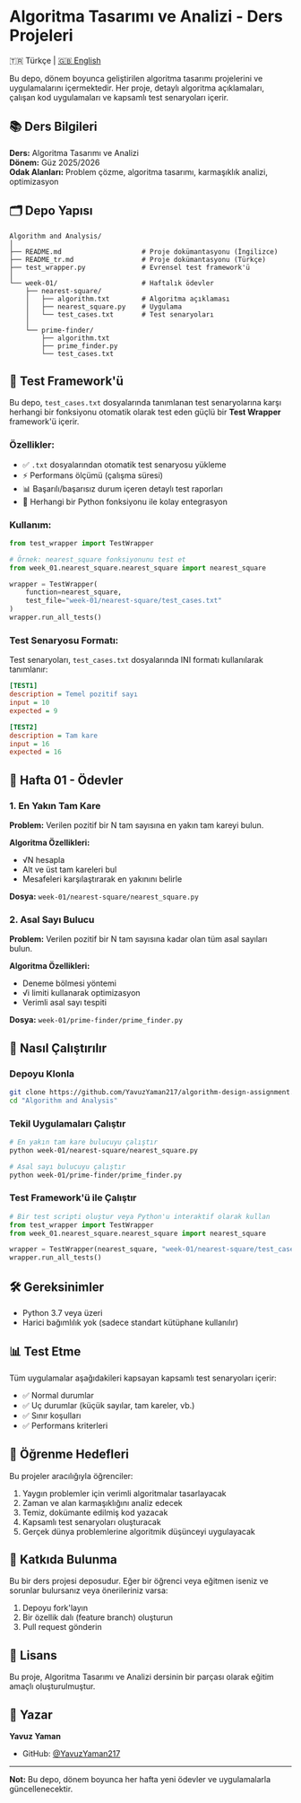 # Algoritma Tasarımı ve Analizi - Ders Projeleri

🇹🇷 Türkçe | [🇬🇧 English](README.md)

Bu depo, dönem boyunca geliştirilen algoritma tasarımı projelerini ve uygulamalarını içermektedir. Her proje, detaylı algoritma açıklamaları, çalışan kod uygulamaları ve kapsamlı test senaryoları içerir.

## 📚 Ders Bilgileri

**Ders:** Algoritma Tasarımı ve Analizi  
**Dönem:** Güz 2025/2026  
**Odak Alanları:** Problem çözme, algoritma tasarımı, karmaşıklık analizi, optimizasyon

## 🗂️ Depo Yapısı

```
Algorithm and Analysis/
│
├── README.md                    # Proje dokümantasyonu (İngilizce)
├── README_tr.md                 # Proje dokümantasyonu (Türkçe)
├── test_wrapper.py              # Evrensel test framework'ü
│
└── week-01/                     # Haftalık ödevler
    ├── nearest-square/
    │   ├── algorithm.txt        # Algoritma açıklaması
    │   ├── nearest_square.py    # Uygulama
    │   └── test_cases.txt       # Test senaryoları
    │
    └── prime-finder/
        ├── algorithm.txt
        ├── prime_finder.py
        └── test_cases.txt
```

## 🧪 Test Framework'ü

Bu depo, `test_cases.txt` dosyalarında tanımlanan test senaryolarına karşı herhangi bir fonksiyonu otomatik olarak test eden güçlü bir **Test Wrapper** framework'ü içerir.

### Özellikler:
- ✅ `.txt` dosyalarından otomatik test senaryosu yükleme
- ⚡ Performans ölçümü (çalışma süresi)
- 📊 Başarılı/başarısız durum içeren detaylı test raporları
- 🎯 Herhangi bir Python fonksiyonu ile kolay entegrasyon

### Kullanım:

```python
from test_wrapper import TestWrapper

# Örnek: nearest_square fonksiyonunu test et
from week_01.nearest_square.nearest_square import nearest_square

wrapper = TestWrapper(
    function=nearest_square,
    test_file="week-01/nearest-square/test_cases.txt"
)
wrapper.run_all_tests()
```

### Test Senaryosu Formatı:

Test senaryoları, `test_cases.txt` dosyalarında INI formatı kullanılarak tanımlanır:

```ini
[TEST1]
description = Temel pozitif sayı
input = 10
expected = 9

[TEST2]
description = Tam kare
input = 16
expected = 16
```

## 📝 Hafta 01 - Ödevler

### 1. En Yakın Tam Kare
**Problem:** Verilen pozitif bir N tam sayısına en yakın tam kareyi bulun.

**Algoritma Özellikleri:**
- √N hesapla
- Alt ve üst tam kareleri bul
- Mesafeleri karşılaştırarak en yakınını belirle

**Dosya:** `week-01/nearest-square/nearest_square.py`

### 2. Asal Sayı Bulucu
**Problem:** Verilen pozitif bir N tam sayısına kadar olan tüm asal sayıları bulun.

**Algoritma Özellikleri:**
- Deneme bölmesi yöntemi
- √i limiti kullanarak optimizasyon
- Verimli asal sayı tespiti

**Dosya:** `week-01/prime-finder/prime_finder.py`

## 🚀 Nasıl Çalıştırılır

### Depoyu Klonla
```bash
git clone https://github.com/YavuzYaman217/algorithm-design-assignment.git
cd "Algorithm and Analysis"
```

### Tekil Uygulamaları Çalıştır
```bash
# En yakın tam kare bulucuyu çalıştır
python week-01/nearest-square/nearest_square.py

# Asal sayı bulucuyu çalıştır
python week-01/prime-finder/prime_finder.py
```

### Test Framework'ü ile Çalıştır
```python
# Bir test scripti oluştur veya Python'u interaktif olarak kullan
from test_wrapper import TestWrapper
from week_01.nearest_square.nearest_square import nearest_square

wrapper = TestWrapper(nearest_square, "week-01/nearest-square/test_cases.txt")
wrapper.run_all_tests()
```

## 🛠️ Gereksinimler

- Python 3.7 veya üzeri
- Harici bağımlılık yok (sadece standart kütüphane kullanılır)

## 📊 Test Etme

Tüm uygulamalar aşağıdakileri kapsayan kapsamlı test senaryoları içerir:
- ✅ Normal durumlar
- ✅ Uç durumlar (küçük sayılar, tam kareler, vb.)
- ✅ Sınır koşulları
- ✅ Performans kriterleri

## 📖 Öğrenme Hedefleri

Bu projeler aracılığıyla öğrenciler:
1. Yaygın problemler için verimli algoritmalar tasarlayacak
2. Zaman ve alan karmaşıklığını analiz edecek
3. Temiz, dokümante edilmiş kod yazacak
4. Kapsamlı test senaryoları oluşturacak
5. Gerçek dünya problemlerine algoritmik düşünceyi uygulayacak

## 🤝 Katkıda Bulunma

Bu bir ders projesi deposudur. Eğer bir öğrenci veya eğitmen iseniz ve sorunlar bulursanız veya önerileriniz varsa:
1. Depoyu fork'layın
2. Bir özellik dalı (feature branch) oluşturun
3. Pull request gönderin

## 📄 Lisans

Bu proje, Algoritma Tasarımı ve Analizi dersinin bir parçası olarak eğitim amaçlı oluşturulmuştur.

## 👤 Yazar

**Yavuz Yaman**
- GitHub: [@YavuzYaman217](https://github.com/YavuzYaman217)

---

**Not:** Bu depo, dönem boyunca her hafta yeni ödevler ve uygulamalarla güncellenecektir.

